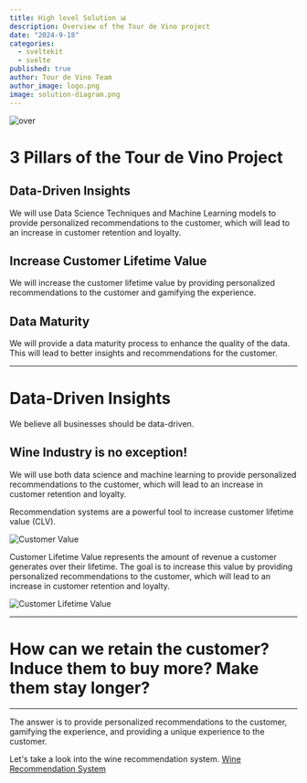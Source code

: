 ```yaml
---
title: High level Solution 📊
description: Overview of the Tour de Vino project
date: "2024-9-18"
categories:
  - sveltekit
  - svelte
published: true
author: Tour de Vino Team
author_image: logo.png
image: solution-diagram.png
---
```


![over](main-diagram-v2.png)

# 3 Pillars of the Tour de Vino Project

## Data-Driven Insights

We will use Data Science Techniques and Machine Learning models to provide personalized recommendations to the customer, which will lead to an increase in customer retention and loyalty.

## Increase Customer Lifetime Value

We will increase the customer lifetime value by providing personalized recommendations to the customer and gamifying the experience.

## Data Maturity

We will provide a data maturity process to enhance the quality of the data. This will lead to better insights and recommendations for the customer.

---

# Data-Driven Insights 

We believe all businesses should be data-driven.


## **Wine Industry is no exception!**

We will use both data science and machine learning to provide personalized recommendations to the customer, which will lead to an increase in customer retention and loyalty.

Recommendation systems are a powerful tool to increase customer lifetime value (CLV).

![Customer Value](customer_lifetime_value.svg)

Customer Lifetime Value represents the amount of revenue a customer generates over their lifetime. The goal is to increase this value by providing personalized recommendations to the customer, which will lead to an increase in customer retention and loyalty.

![Customer Lifetime Value](customer_lifetime_value_2.svg)

---

# **How can we retain the customer? Induce them to buy more? Make them stay longer?**

---

The answer is to provide personalized recommendations to the customer, gamifying the experience, and providing a unique experience to the customer.

Let's take a look into the wine recommendation system. [Wine Recommendation System](/recommendation-post)

<!-- ##

Present Use Cases to increate Customer Lifetime Value:
1. New customers: Recommedation of similar wines based on similar features (i.e. grape variety, producer,etc) using Data-Driven Insights.
2. Returning Customers: Suggest wines based on their previous preferences and interactions

Wine Tourism Solution:
1. Wine tasting route or passport, tailored to the costumer's wine preferences. -->
